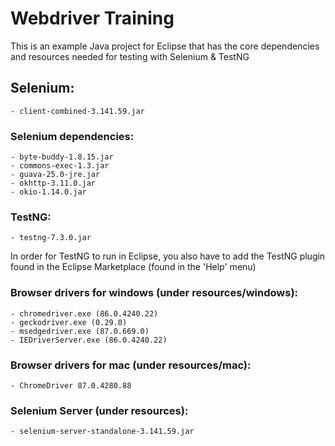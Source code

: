 # Webdriver Training

This is an example Java project for Eclipse that has the core dependencies and resources needed for testing with Selenium & TestNG

## Selenium:

	- client-combined-3.141.59.jar
	
### Selenium dependencies:

	- byte-buddy-1.8.15.jar
	- commons-exec-1.3.jar
	- guava-25.0-jre.jar
	- okhttp-3.11.0.jar
	- okio-1.14.0.jar

### TestNG:

	- testng-7.3.0.jar

In order for TestNG to run in Eclipse, you also have to add the TestNG plugin found in the Eclipse Marketplace
(found in the 'Help' menu)

### Browser drivers for windows (under resources/windows):

	- chromedriver.exe (86.0.4240.22)
	- geckodriver.exe (0.29.0)
	- msedgedriver.exe (87.0.669.0)
	- IEDriverServer.exe (86.0.4240.22)
	
### Browser drivers for mac (under resources/mac):

	- ChromeDriver 87.0.4280.88
	
### Selenium Server (under resources):

	- selenium-server-standalone-3.141.59.jar